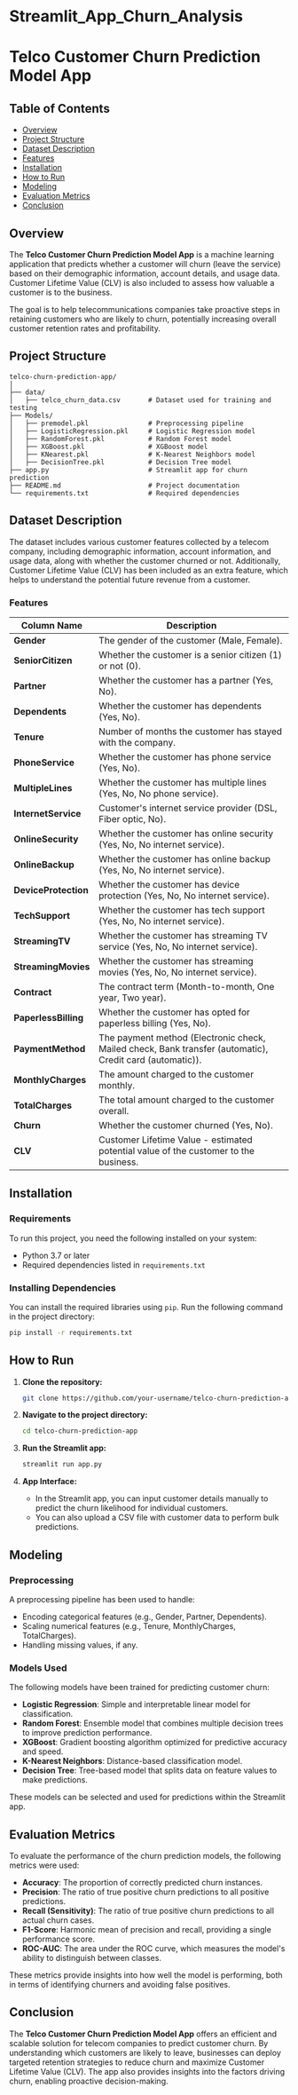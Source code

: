 # Streamlit_App_Churn_Analysis
 
# Telco Customer Churn Prediction Model App

## Table of Contents
- [Overview](#overview)
- [Project Structure](#project-structure)
- [Dataset Description](#dataset-description)
- [Features](#features)
- [Installation](#installation)
- [How to Run](#how-to-run)
- [Modeling](#modeling)
- [Evaluation Metrics](#evaluation-metrics)
- [Conclusion](#conclusion)


## Overview
The **Telco Customer Churn Prediction Model App** is a machine learning application that predicts whether a customer will churn (leave the service) based on their demographic information, account details, and usage data. Customer Lifetime Value (CLV) is also included to assess how valuable a customer is to the business. 

The goal is to help telecommunications companies take proactive steps in retaining customers who are likely to churn, potentially increasing overall customer retention rates and profitability.

## Project Structure

```plaintext
telco-churn-prediction-app/
│
├── data/
│   ├── telco_churn_data.csv       # Dataset used for training and testing
├── Models/
│   ├── premodel.pkl               # Preprocessing pipeline
│   ├── LogisticRegression.pkl     # Logistic Regression model
│   ├── RandomForest.pkl           # Random Forest model
│   ├── XGBoost.pkl                # XGBoost model
│   ├── KNearest.pkl               # K-Nearest Neighbors model
│   ├── DecisionTree.pkl           # Decision Tree model
├── app.py                         # Streamlit app for churn prediction
├── README.md                      # Project documentation
└── requirements.txt               # Required dependencies
```

## Dataset Description
The dataset includes various customer features collected by a telecom company, including demographic information, account information, and usage data, along with whether the customer churned or not. Additionally, Customer Lifetime Value (CLV) has been included as an extra feature, which helps to understand the potential future revenue from a customer.

### Features

| **Column Name**         | **Description** |
|-------------------------|-----------------|
| **Gender**               | The gender of the customer (Male, Female). |
| **SeniorCitizen**        | Whether the customer is a senior citizen (1) or not (0). |
| **Partner**              | Whether the customer has a partner (Yes, No). |
| **Dependents**           | Whether the customer has dependents (Yes, No). |
| **Tenure**               | Number of months the customer has stayed with the company. |
| **PhoneService**         | Whether the customer has phone service (Yes, No). |
| **MultipleLines**        | Whether the customer has multiple lines (Yes, No, No phone service). |
| **InternetService**      | Customer's internet service provider (DSL, Fiber optic, No). |
| **OnlineSecurity**       | Whether the customer has online security (Yes, No, No internet service). |
| **OnlineBackup**         | Whether the customer has online backup (Yes, No, No internet service). |
| **DeviceProtection**     | Whether the customer has device protection (Yes, No, No internet service). |
| **TechSupport**          | Whether the customer has tech support (Yes, No, No internet service). |
| **StreamingTV**          | Whether the customer has streaming TV service (Yes, No, No internet service). |
| **StreamingMovies**      | Whether the customer has streaming movies (Yes, No, No internet service). |
| **Contract**             | The contract term (Month-to-month, One year, Two year). |
| **PaperlessBilling**     | Whether the customer has opted for paperless billing (Yes, No). |
| **PaymentMethod**        | The payment method (Electronic check, Mailed check, Bank transfer (automatic), Credit card (automatic)). |
| **MonthlyCharges**       | The amount charged to the customer monthly. |
| **TotalCharges**         | The total amount charged to the customer overall. |
| **Churn**                | Whether the customer churned (Yes, No). |
| **CLV**                  | Customer Lifetime Value - estimated potential value of the customer to the business. |

## Installation

### Requirements
To run this project, you need the following installed on your system:
- Python 3.7 or later
- Required dependencies listed in `requirements.txt`

### Installing Dependencies
You can install the required libraries using `pip`. Run the following command in the project directory:

```bash
pip install -r requirements.txt
```

## How to Run
1. **Clone the repository:**
   ```bash
   git clone https://github.com/your-username/telco-churn-prediction-app.git
   ```
2. **Navigate to the project directory:**
   ```bash
   cd telco-churn-prediction-app
   ```
3. **Run the Streamlit app:**
   ```bash
   streamlit run app.py
   ```

4. **App Interface:**
   - In the Streamlit app, you can input customer details manually to predict the churn likelihood for individual customers.
   - You can also upload a CSV file with customer data to perform bulk predictions.

## Modeling

### Preprocessing
A preprocessing pipeline has been used to handle:
- Encoding categorical features (e.g., Gender, Partner, Dependents).
- Scaling numerical features (e.g., Tenure, MonthlyCharges, TotalCharges).
- Handling missing values, if any.

### Models Used
The following models have been trained for predicting customer churn:
- **Logistic Regression**: Simple and interpretable linear model for classification.
- **Random Forest**: Ensemble model that combines multiple decision trees to improve prediction performance.
- **XGBoost**: Gradient boosting algorithm optimized for predictive accuracy and speed.
- **K-Nearest Neighbors**: Distance-based classification model.
- **Decision Tree**: Tree-based model that splits data on feature values to make predictions.

These models can be selected and used for predictions within the Streamlit app.

## Evaluation Metrics
To evaluate the performance of the churn prediction models, the following metrics were used:
- **Accuracy**: The proportion of correctly predicted churn instances.
- **Precision**: The ratio of true positive churn predictions to all positive predictions.
- **Recall (Sensitivity)**: The ratio of true positive churn predictions to all actual churn cases.
- **F1-Score**: Harmonic mean of precision and recall, providing a single performance score.
- **ROC-AUC**: The area under the ROC curve, which measures the model's ability to distinguish between classes.

These metrics provide insights into how well the model is performing, both in terms of identifying churners and avoiding false positives.

## Conclusion
The **Telco Customer Churn Prediction Model App** offers an efficient and scalable solution for telecom companies to predict customer churn. By understanding which customers are likely to leave, businesses can deploy targeted retention strategies to reduce churn and maximize Customer Lifetime Value (CLV). The app also provides insights into the factors driving churn, enabling proactive decision-making.

